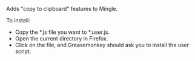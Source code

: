 Adds "copy to clipboard" features to Mingle.

To install:
* Copy the *.js file you want to *.user.js.
* Open the current directory in Firefox.
* Click on the file, and Greasemonkey should ask you to install the user script.